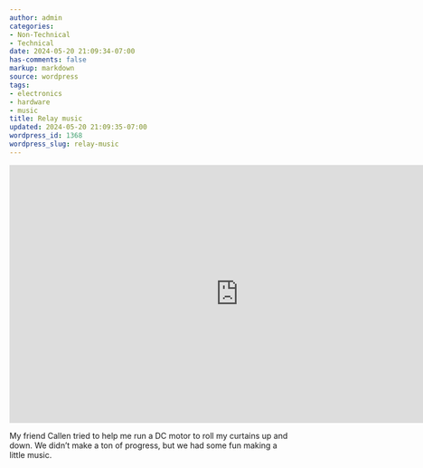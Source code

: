 ```yaml
---
author: admin
categories:
- Non-Technical
- Technical
date: 2024-05-20 21:09:34-07:00
has-comments: false
markup: markdown
source: wordpress
tags:
- electronics
- hardware
- music
title: Relay music
updated: 2024-05-20 21:09:35-07:00
wordpress_id: 1368
wordpress_slug: relay-music
---
```

<iframe allow="accelerometer; autoplay; clipboard-write; encrypted-media; gyroscope; picture-in-picture; web-share" allowfullscreen="" frameborder="0" height="456" referrerpolicy="strict-origin-when-cross-origin" src="https://www.youtube.com/embed/au_MMBIpRec?feature=oembed" title="Music made by switching an electric relay" width="810"></iframe>

My friend Callen tried to help me run a DC motor to roll my curtains up and down. We didn’t make a ton of progress, but we had some fun making a little music.
